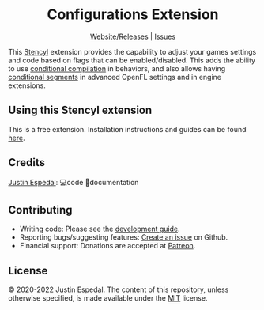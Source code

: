 <div align="center">

# Configurations Extension

[Website/Releases](http://www.polydes.com/repo/toolset/com.polydes.configurations) |
[Issues](https://github.com/polydes/configurations/issues)

</div>

This [Stencyl](https://www.stencyl.com/) extension provides the capability to adjust your games settings and code based on flags that can be enabled/disabled. This adds the ability to use [conditional compilation](https://haxe.org/manual/lf-condition-compilation.html) in behaviors, and also allows having [conditional segments](https://lime.software/docs/project-files/xml-format/) in advanced OpenFL settings and in engine extensions.

## Using this Stencyl extension

This is a free extension. Installation instructions and guides can be found [here](http://www.polydes.com/repo/toolset/com.polydes.configurations/).

## Credits

[Justin Espedal](https://github.com/justin-espedal): 💻code 📖documentation

## Contributing

- Writing code: Please see the [development guide](docs/development_guide.md).
- Reporting bugs/suggesting features: [Create an issue](https://github.com/polydes/configurations/issues) on Github.
- Financial support: Donations are accepted at [Patreon](https://www.patreon.com/justin_espedal).

## License

©️ 2020-2022 Justin Espedal. The content of this repository, unless otherwise specified, is made available under the [MIT](https://tldrlegal.com/license/mit-license) license.
